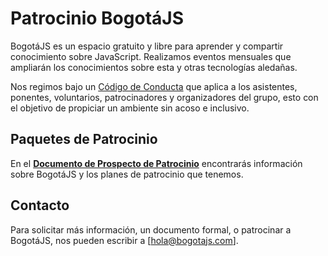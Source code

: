 # Patrocinio BogotáJS

BogotáJS es un espacio gratuito y libre para aprender y compartir conocimiento sobre JavaScript. Realizamos eventos mensuales que ampliarán los conocimientos sobre esta y otras tecnologías aledañas.

Nos regimos bajo un [Código de Conducta](http://coc.bogotajs.com) que aplica a los asistentes, ponentes, voluntarios, patrocinadores y organizadores del grupo, esto con el objetivo de propiciar un ambiente sin acoso e inclusivo.

## Paquetes de Patrocinio
En el **[Documento de Prospecto de Patrocinio](http://bit.ly/prospectus-bogjs)** encontrarás información sobre BogotáJS y los planes de patrocinio que tenemos.


## Contacto
Para solicitar más información, un documento formal, o patrocinar a BogotáJS, nos pueden escribir a [hola@bogotajs.com].
